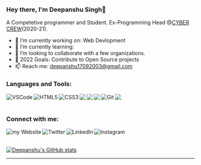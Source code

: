 ### Hey there, I'm Deepanshu Singh👋 

A Competetive programmer and Student. Ex-Programming Head @[CYBER CREW](https://cybercrew.sajs.co.in/index.htm)(2020-21). 



- 🔭 I’m currently working on: Web Devlopment
- 🌱 I’m currently learning: 
- 👯 I’m looking to collaborate with a few organizations.
- 🥅 2022 Goals: Contribute to Open Source projects
- 📫 Reach me: deepanshu17092003@gmail.com 


### Languages and Tools:

<img align="left" alt="VSCode" src="https://img.shields.io/badge/Visual%20Studio%20Code-0078d7.svg?style=for-the-badge&logo=visual-studio-code&logoColor=white"/>
<img align="left" alt="HTML5" src="https://img.shields.io/badge/HTML5-E34F26?style=for-the-badge&logo=html5&logoColor=white" />
<img align="left" alt="CSS3" src="https://img.shields.io/badge/CSS3-1572B6?style=for-the-badge&logo=css3&logoColor=white" />
<img align="left" src="https://img.shields.io/badge/python%20-%2314354C.svg?&style=for-the-badge&logo=python&logoColor=white"/>
<img align="left" src="https://img.shields.io/badge/c++%20-%2300599C.svg?&style=for-the-badge&logo=c%2B%2B&ogoColor=white"/>
<img align="left"  src="https://camo.githubusercontent.com/4524c09f8c821218b3c602e3e5a222ce00c290c2f87e264b40f398a6b486bd91/68747470733a2f2f696d672e736869656c64732e696f2f62616467652f6d7973716c2d2532333030303030662e7376673f267374796c653d666f722d7468652d6261646765266c6f676f3d6d7973716c266c6f676f436f6c6f723d7768697465"/> 
<img align="left" alt="Git" src="https://img.shields.io/badge/Git-F05032?style=for-the-badge&logo=git&logoColor=white" />
<img align="left" src="https://img.shields.io/badge/github%20-%23121011.svg?&style=for-the-badge&logo=github&logoColor=white"/>

<br />

<br />

### Connect with me:

[<img align="left" alt="my Website" src="https://img.shields.io/badge/website-000000?style=for-the-badge&logo=About.me&logoColor=white" />][website]
[<img align="left" alt="Twitter" src="https://img.shields.io/badge/Twitter-1DA1F2?style=for-the-badge&logo=twitter&logoColor=white" />][twitter]
[<img align="left" alt="LinkedIn" src="https://img.shields.io/badge/LinkedIn-0077B5?style=for-the-badge&logo=linkedin&logoColor=white" />][linkedin]
[<img align="left" alt="Instagram" src="https://img.shields.io/badge/Instagram-E4405F?style=for-the-badge&logo=instagram&logoColor=white" />][instagram]

<br />


<br />


[![Deepanshu's GitHub stats](https://github-readme-stats.vercel.app/api?username=singhdeepanshu17&theme=radical&show_icons=true)](https://github.com/anuraghazra/github-readme-stats)


---


[website]: https://https://singhdeepanshu17.github.io
[twitter]: https://twitter.com/s__deepanshu
[instagram]: https://instagram.com/_deepanshu.singh_
[linkedin]: https://linkedin.com/in/deepanshu-singh-32a371210
